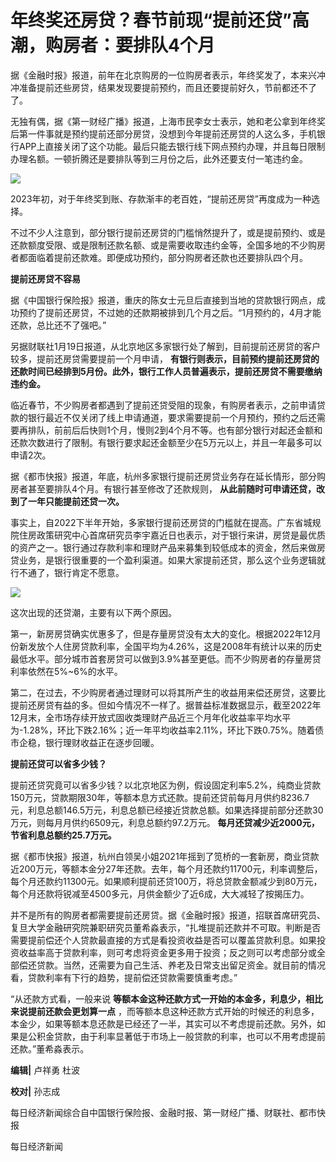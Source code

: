 # 年终奖还房贷？春节前现“提前还贷”高潮，购房者：要排队4个月

据《金融时报》报道，前年在北京购房的一位购房者表示，年终奖发了，本来兴冲冲准备提前还些房贷，结果发现要提前预约，而且还要提前好久，节前都还不了了。

无独有偶，据《第一财经广播》报道，上海市民李女士表示，她和老公拿到年终奖后第一件事就是预约提前还部分房贷，没想到今年提前还房贷的人这么多，手机银行APP上直接关闭了这个功能。最后只能去银行线下网点预约办理，并且每日限制办理名额。一顿折腾还是要排队等到三月份之后，此外还要支付一笔违约金。

![](https://inews.gtimg.com/newsapp_bt/0/15619348239/1000)

2023年初，对于年终奖到账、存款渐丰的老百姓，“提前还房贷”再度成为一种选择。

不过不少人注意到，部分银行提前还房贷的门槛悄然提升了，或是提前预约、或是还款额度受限、或是限制还款名额、或是需要收取违约金等，全国多地的不少购房者都面临着提前还款难。即便成功预约，部分购房者还款也还要排队四个月。

**提前还房贷不容易**

据《中国银行保险报》报道，重庆的陈女士元旦后直接到当地的贷款银行网点，成功预约了提前还房贷，不过她的还款期被排到几个月之后。“1月预约的，4月才能还款，总比还不了强吧。”

另据财联社1月19日报道，从北京地区多家银行处了解到，目前提前还房贷的客户较多，提前还房贷需要提前一个月申请，
**有银行则表示，目前预约提前还房贷的还款时间已经排到5月份。此外，银行工作人员普遍表示，提前还房贷不需要缴纳违约金。**

临近春节，不少购房者都遇到了提前还贷受阻的现象，有购房者表示，之前申请贷款的银行最近不仅关闭了线上申请通道，要求需要提前一个月预约，预约之后还需要再排队，前前后后快则1个月，慢则2到4个月不等。也有部分银行对起还金额和还款次数进行了限制。有银行要求起还金额至少在5万元以上，并且一年最多可以申请2次。

据《都市快报》报道，年底，杭州多家银行提前还房贷业务存在延长情形，部分购房者甚至要排队4个月。有银行甚至修改了还款规则，
**从此前随时可申请还贷，改到了一年只能提前还贷一次。**

事实上，自2022下半年开始，多家银行提前还房贷的门槛就在提高。广东省城规院住房政策研究中心首席研究员李宇嘉近日也表示，对于银行来讲，房贷是最优质的资产之一。银行通过存款利率和理财产品来募集到较低成本的资金，然后来做房贷业务，是银行很重要的一个盈利渠道。如果大家提前还贷，那么这个业务逻辑就行不通了，银行肯定不愿意。

![](https://inews.gtimg.com/newsapp_bt/0/15619348240/1000)

这次出现的还贷潮，主要有以下两个原因。

第一，新房房贷确实优惠多了，但是存量房贷没有太大的变化。根据2022年12月份新发放个人住房贷款利率，全国平均为4.26%，这是2008年有统计以来的历史最低水平。部分城市首套房贷可以做到3.9%甚至更低。而不少购房者的存量房贷利率依然在5%~6%的水平。

第二，在过去，不少购房者通过理财可以将其所产生的收益用来偿还房贷，这要比提前还房贷有益的多。但如今情况不一样了。据普益标准数据显示，截至2022年12月末，全市场存续开放式固收类理财产品近三个月年化收益率平均水平为-1.28%，环比下跌2.16%；近一年平均收益率2.11%，环比下跌0.75%。随着债市企稳，银行理财收益正在逐步回暖。

**提前还贷可以省多少钱？**

提前还贷究竟可以省多少钱？以北京地区为例，假设固定利率5.2%，纯商业贷款150万元，贷款期限30年，等额本息方式还款。提前还贷前每月月供约8236.7元，利息总额146.5万元，利息总额已经接近贷款总额。如果选择提前部分还款30万元，则每月月供约6509元，利息总额约97.2万元。
**每月还贷减少近2000元，节省利息总额约25.7万元。**

据《都市快报》报道，杭州白领吴小姐2021年摇到了笕桥的一套新房，商业贷款近200万元，等额本金分27年还款。去年，每个月还款约11700元，利率调整后，每个月还款约11300元。如果顺利提前还贷100万，将总贷款金额减少到80万元，每个月还款将锐减至4500多元，月供金额少了近6成，大大减轻了按揭压力。

并不是所有的购房者都需要提前还房贷。据《金融时报》报道，招联首席研究员、复旦大学金融研究院兼职研究员董希淼表示，“扎堆提前还款并不可取。判断是否需要提前偿还个人贷款最直接的方式是看投资收益是否可以覆盖贷款利息。如果投资收益率高于贷款利率，则可考虑将资金更多用于投资；反之则可以考虑部分或全部偿还贷款。当然，还需要为自己生活、养老及日常支出留足资金。就目前的情况看，贷款利率有下行的趋势，提前偿还贷款需要慎重考虑。”

“从还款方式看，一般来说 **等额本金这种还款方式一开始的本金多，利息少，相比来说提前还款会更划算一点**
，而等额本息这种还款方式开始的时候还的利息多，本金少，如果等额本息还款是已经还了一半，其实可以不考虑提前还款。另外，如果是公积金贷款，由于利率显著低于市场上一般贷款的利率，也可以不用考虑提前还款。”董希淼表示。

**编辑|** 卢祥勇 杜波

**校对|** 孙志成

每日经济新闻综合自中国银行保险报、金融时报、第一财经广播、财联社、都市快报

每日经济新闻


